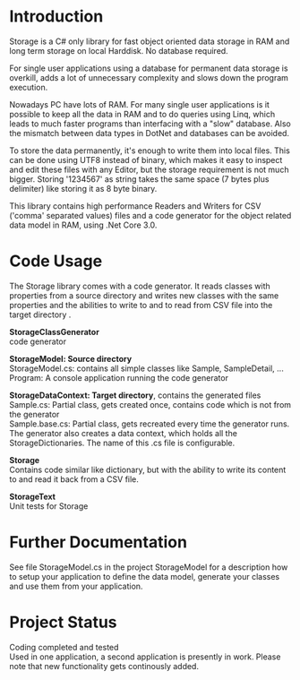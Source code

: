 # Introduction
Storage is a C# only library for fast object oriented data storage in RAM and long term storage on local Harddisk. No database required.

For single user applications using a database for permanent data storage is overkill, adds a lot of unnecessary complexity and slows
down the program execution.

Nowadays PC have lots of RAM. For many single user applications is it possible to keep all the data in RAM and to do queries using Linq, 
which leads to much faster programs than interfacing with a "slow" database. Also the mismatch between data types in DotNet and databases
can be avoided.

To store the data permanently, it's enough to write them into local files. This can be done using UTF8 instead of binary, which
makes it easy to inspect and edit these files with any Editor, but the storage requirement is not much bigger. Storing '1234567' as string
takes the same space (7 bytes plus delimiter) like storing it as 8 byte binary.

This library contains high performance Readers and Writers for CSV ('comma' separated values) files and a code generator for the 
object related data model in RAM, using .Net Core 3.0.

# Code Usage
The Storage library comes with a code generator. It reads classes with properties from a source
directory and writes new classes with the same properties and the 
abilities to write to and to read from CSV file into the target directory .

**StorageClassGenerator**  
code generator

**StorageModel: Source directory**  
StorageModel.cs: contains all simple classes like Sample, SampleDetail, ...  
Program: A console application running the code generator

**StorageDataContext: Target directory**, contains the generated files  
Sample.cs: Partial class, gets created once, contains code which is not from the generator  
Sample.base.cs: Partial class, gets recreated every time the generator runs.  
The generator also creates a data context, which holds all the StorageDictionaries. The
name of this .cs file is configurable.

**Storage**  
Contains code similar like dictionary, but with the ability to write its content to and read 
it back from a CSV file.

**StorageText**  
Unit tests for Storage

# Further Documentation
See file StorageModel.cs in the project StorageModel for a description how to setup your 
application to define the data model, generate your classes and use them from your 
application.

# Project Status
Coding completed and tested  
Used in one application, a second application is presently in work.
Please note that new functionality gets continously added.
 

